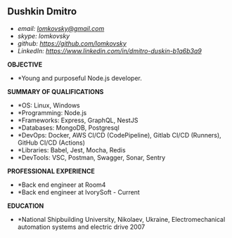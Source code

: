 ## Dushkin Dmitro
* *email: lomkovsky@gmail.com*
* *skype: lomkovsky*
* *github: https://github.com/lomkovsky*
* *LinkedIn: https://www.linkedin.com/in/dmitro-duskin-b1a6b3a9*

**OBJECTIVE**

* *Young and purposeful Node.js developer.

**SUMMARY OF QUALIFICATIONS**
* *OS: Linux, Windows
* *Programming: Node.js
* *Frameworks: Express, GraphQL, NestJS
* *Databases: MongoDB, Postgresql
* *DevOps: Docker, AWS CI/CD (CodePipeline), Gitlab CI/CD (Runners), GitHub CI/CD (Actions) 
* *Libraries: Babel, Jest, Mocha, Redis
* *DevTools: VSC, Postman, Swagger, Sonar, Sentry

**PROFESSIONAL EXPERIENCE**

* *Back end engineer at Room4
* *Back end engineer at IvorySoft - Current

**EDUCATION**
* *National Shipbuilding University,  Nikolaev, Ukraine, Electromechanical automation systems and electric drive 2007
